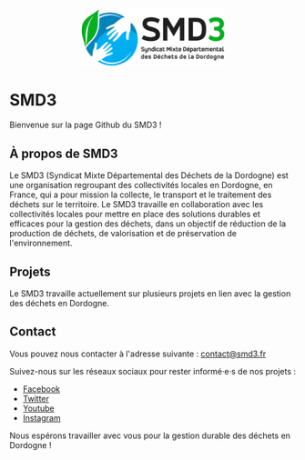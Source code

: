 <p align="center">
  <img src="https://github.com/SMD3-Dordogne/.github/blob/main/profile/images/banniere.png" alt="SMD3" width="50%" />
</p>

# SMD3

Bienvenue sur la page Github du SMD3 !

## À propos de SMD3

Le SMD3 (Syndicat Mixte Départemental des Déchets de la Dordogne) est une organisation regroupant des collectivités locales en Dordogne, en France, qui a pour mission la collecte, le transport et le traitement des déchets sur le territoire. Le SMD3 travaille en collaboration avec les collectivités locales pour mettre en place des solutions durables et efficaces pour la gestion des déchets, dans un objectif de réduction de la production de déchets, de valorisation et de préservation de l'environnement.

## Projets

Le SMD3 travaille actuellement sur plusieurs projets en lien avec la gestion des déchets en Dordogne.

## Contact

Vous pouvez nous contacter à l'adresse suivante : [contact@smd3.fr](mailto:contact@smd3.fr)

Suivez-nous sur les réseaux sociaux pour rester informé·e·s de nos projets :

-   [Facebook](https://www.facebook.com/SMD3syndicatdepartementaldesdechetsdeladordogne/)
-   [Twitter](https://twitter.com/smd3dordogne)
-   [Youtube](https://www.youtube.com/channel/UC3EEZwu9Mzy5JfF21BGF2eg)
-   [Instagram](https://www.instagram.com/smd3.syndicat.dechets.dordogne/)

Nous espérons travailler avec vous pour la gestion durable des déchets en Dordogne !
